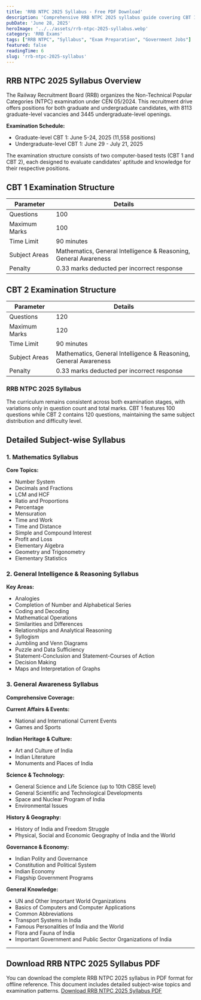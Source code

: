 ```yaml
---
title: 'RRB NTPC 2025 Syllabus - Free PDF Download'
description: 'Comprehensive RRB NTPC 2025 syllabus guide covering CBT 1 and CBT 2 exam patterns with essential topics for preparation'
pubDate: 'June 28, 2025'
heroImage: '../../assets/rrb-ntpc-2025-syllabus.webp'
category: 'RRB Exams'
tags: ["RRB NTPC", "Syllabus", "Exam Preparation", "Government Jobs"]
featured: false
readingTime: 6
slug: 'rrb-ntpc-2025-syllabus'
---
```


## RRB NTPC 2025 Syllabus Overview

The Railway Recruitment Board (RRB) organizes the Non-Technical Popular Categories (NTPC) examination under CEN 05/2024. This recruitment drive offers positions for both graduate and undergraduate candidates, with 8113 graduate-level vacancies and 3445 undergraduate-level openings.

**Examination Schedule:**
- Graduate-level CBT 1: June 5-24, 2025 (11,558 positions)
- Undergraduate-level CBT 1: June 29 - July 21, 2025

The examination structure consists of two computer-based tests (CBT 1 and CBT 2), each designed to evaluate candidates' aptitude and knowledge for their respective positions.

## CBT 1 Examination Structure

| **Parameter** | **Details** |
|---------------|-------------|
| Questions | 100 |
| Maximum Marks | 100 |
| Time Limit | 90 minutes |
| Subject Areas | Mathematics, General Intelligence & Reasoning, General Awareness |
| Penalty | 0.33 marks deducted per incorrect response |

## CBT 2 Examination Structure

| **Parameter** | **Details** |
|---------------|-------------|
| Questions | 120 |
| Maximum Marks | 120 |
| Time Limit | 90 minutes |
| Subject Areas | Mathematics, General Intelligence & Reasoning, General Awareness |
| Penalty | 0.33 marks deducted per incorrect response |

### RRB NTPC 2025 Syllabus 

The curriculum remains consistent across both examination stages, with variations only in question count and total marks. CBT 1 features 100 questions while CBT 2 contains 120 questions, maintaining the same subject distribution and difficulty level.

## Detailed Subject-wise Syllabus

### 1. Mathematics Syllabus

**Core Topics:**
- Number System
- Decimals and Fractions
- LCM and HCF
- Ratio and Proportions
- Percentage
- Mensuration
- Time and Work
- Time and Distance
- Simple and Compound Interest
- Profit and Loss
- Elementary Algebra
- Geometry and Trigonometry
- Elementary Statistics

### 2. General Intelligence & Reasoning Syllabus

**Key Areas:**
- Analogies
- Completion of Number and Alphabetical Series
- Coding and Decoding
- Mathematical Operations
- Similarities and Differences
- Relationships and Analytical Reasoning
- Syllogism
- Jumbling and Venn Diagrams
- Puzzle and Data Sufficiency
- Statement-Conclusion and Statement-Courses of Action
- Decision Making
- Maps and Interpretation of Graphs

### 3. General Awareness Syllabus

**Comprehensive Coverage:**

**Current Affairs & Events:**
- National and International Current Events
- Games and Sports

**Indian Heritage & Culture:**
- Art and Culture of India
- Indian Literature
- Monuments and Places of India

**Science & Technology:**
- General Science and Life Science (up to 10th CBSE level)
- General Scientific and Technological Developments
- Space and Nuclear Program of India
- Environmental Issues

**History & Geography:**
- History of India and Freedom Struggle
- Physical, Social and Economic Geography of India and the World

**Governance & Economy:**
- Indian Polity and Governance
- Constitution and Political System
- Indian Economy
- Flagship Government Programs

**General Knowledge:**
- UN and Other Important World Organizations
- Basics of Computers and Computer Applications
- Common Abbreviations
- Transport Systems in India
- Famous Personalities of India and the World
- Flora and Fauna of India
- Important Government and Public Sector Organizations of India

---

## Download RRB NTPC 2025 Syllabus PDF
You can download the complete RRB NTPC 2025 syllabus in PDF format for offline reference. This document includes detailed subject-wise topics and examination patterns.
[Download RRB NTPC 2025 Syllabus PDF](https://www.careerpower.in/blog/wp-content/uploads/2025/04/09114402/rrb-ntpc-syllabus.pdf)
